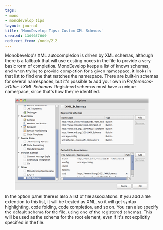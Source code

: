 ```yaml
---
tags:
- mono
- monodevelop tips
layout: journal
title: 'MonoDevelop Tips: Custom XML Schemas'
created: 1300377600
redirect_from: /node/212
---
```

MonoDevelop's XML autocompletion is driven by XML schemas, although there is a fallback that will use existing nodes in the file to provide  a very basic form of completion. MonoDevelop keeps a list of known schemas, and when trying to provide completion for a given namespace, it looks in that list to find one that matches the namespace. There are built-in schemas for several namespaces, but it's possible to add your own in <em>Preferences->Other->XML Schemas</em>.<!--break--> Registered schemas must have a unique namespace, since that's how they're identified.

<a href="/files/images/md-tips/custom-xml-schemas.png" rel="lightbox[md_tips_custom_xml_schemas]" title="The custom XML schemas panel"><img src="/files/images/md-tips/t/custom-xml-schemas.png" alt="The custom XML schemas panel" style="max-width:98%; display:block;margin-left:auto;margin-right:auto;" /></a>

In the option panel there is also a list of file associations. If you add a file extension to this list, it will be treated as XML, so it will get syntax highlighting, code folding, code completion. and so on. You can also specify the default schema for the file, using one of the registered schemas. This will be used as the schema for the root element, even if it's not explicitly specified in the file.
